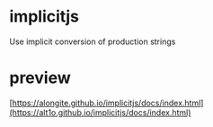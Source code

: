 # implicitjs

Use implicit conversion of production strings

# preview
[https://alongite.github.io/implicitjs/docs/index.html](https://alt1o.github.io/implicitjs/docs/index.html)
